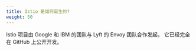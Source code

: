 ```yaml
---
title: Istio 是如何诞生的?
weight: 50
---
```


Istio 项目由 Google 和 IBM 的团队与 Lyft 的 Envoy 团队合作发起，
它已经完全在 GitHub 上公开开发。
